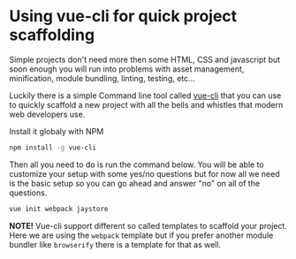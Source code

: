 # Using vue-cli for quick project scaffolding

Simple projects don't need more then some HTML, CSS and javascript but soon enough you will run into problems with asset management, minification, module bundling, linting, testing, etc...

Luckily there is a simple Command line tool called [vue-cli](https://github.com/vuejs/vue-cli) that you can use to quickly scaffold a new project with all the bells and whistles that modern web developers use.

Install it globaly with NPM
```bash
npm install -g vue-cli
```

Then all you need to do is run the command below. You will be able to customize your setup with some yes/no questions but for now all we need is the basic setup so you can go ahead and answer "no" on all of the questions.
```bash
vue init webpack jaystore
```

**NOTE!**
Vue-cli support different so called templates to scaffold your project. Here we are using the `webpack` template but if you prefer another module bundler like `browserify` there is a template for that as well.
